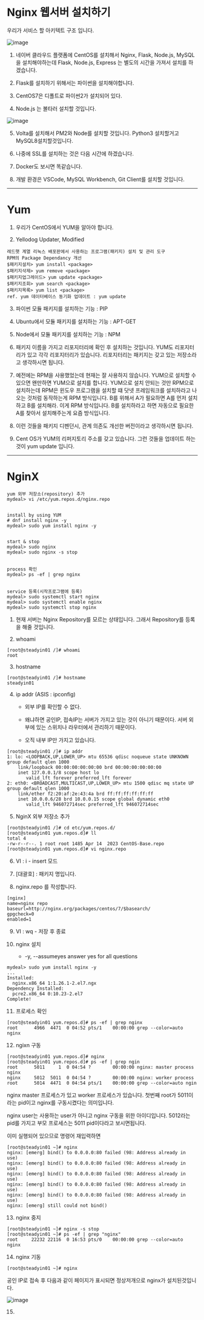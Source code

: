 # Nginx 웹서버 설치하기

우리가 서비스 할 아키텍트 구조 입니다.

![image](https://github.com/user-attachments/assets/457180f1-5130-400d-8b4e-ef1a9715359e)

1. 네이버 클라우드 플랫폼에 CentOS를 설치해서 Nginx, Flask, Node.js, MySQL을 설치해야하는데 Flask, Node.js, Express 는 별도의 시간을 가져서 설치를 하겠습니다.

2. Flask를 설치하기 위해서는 파이썬을 설치해야합니다.

3. CentOS7은 디폴트로 파이썬2가 설치되어 있다. 

4. Node.js 는 볼타러 설치할 것입니다.

![image](https://github.com/user-attachments/assets/75311971-6ca0-4183-9909-7eaf0ba14ed5)

5. Volta를 설치해서 PM2와 Node를 설치할 것입니다. Python3 설치할거고 MySQL8설치할것입니다.

6. 나중에 SSL를 설치하는 것은 다음 시간에 하겠습니다.

7. Docker도 보시면 똑같습니다.

8. 개발 환경은 VSCode, MySQL Workbench, Git Client를 설치할 것입니다.

------------------------------------------------------------------------------------------------------------

# Yum 

1. 우리가 CentOS에서 YUM을 알아야 합니다.

2. Yellodog Updater, Modified

```
레드햇 계열 리눅스 배포판에서 사용하는 프로그램(패키지) 설치 및 관리 도구
RPM의 Package Dependancy 개선
$패키지설치> yum install <package>
$패키지삭제> yum remove <package>
$패키지업그레이드> yum update <package>
$패키지조회> yum search <package>
$패키지목록> yum list <package>
ref. yum 데이터베이스 동기화 업데이트 : yum update
```

3. 파이썬 모듈 패키지를 설치하는 기능 : PIP

4. Ubuntu에서 모듈 패키지를 설치하는 기능 : APT-GET

5. Node에서 모듈 패키지를 설치하는 기능 : NPM

6. 패키지 이름을 가지고 리포지터리에 확인 후 설치하는 것입니다. YUM도 리포지터리가 있고 각각 리포지터리가 있습니다. 리포지터리는 패키지는 갖고 있는 저장소라고 생각하시면 됩니다.

7. 예전에는 RPM을 사용했었는데 현재는 잘 사용하지 않습니다. YUM으로 설치할 수 있으면 왠만하면 YUM으로 설치를 합니다. YUM으로 설치 안되는 것만 RPM으로 설치하는데 RPM은 윈도우 프로그램을 설치할 떄 닷넷 프레임워크를 설치하라고 나오는 것처럼 동작하는게 RPM 방식입니다. B를 위해서 A가 필요하면 A를 먼저 설치하고 B를 설치해라. 이게 RPM 방식입니다. B를 설치하라고 하면 자동으로 필요한 A를 찾아서 설치해주는게 요즘 방식입니다.

8. 이런 것들을 패키지 디펜던시, 관계 의존도 개선한 버전이라고 생각하시면 됩니다.

9. Cent OS가 YUM의 리퍼지토리 주소를 갖고 있습니다. 그런 것들을 업데이트 하는 것이 yum update 입니다.

------------------------------------------------------------------------------------------------------------

# NginX

```
yum 외부 저장소(repository) 추가
mydeal> vi /etc/yum.repos.d/nginx.repo


install by using YUM 
# dnf install nginx -y
mydeal> sudo yum install nginx -y


start & stop
mydeal> sudo nginx
mydeal> sudo nginx -s stop


process 확인
mydeal> ps -ef | grep nginx


service 등록(시작프로그램에 등록)
mydeal> sudo systemctl start nginx
mydeal> sudo systemctl enable nginx
mydeal> sudo systemctl stop nginx
```

1. 현재 서버는 Nginx Repository를 모르는 상태입니다. 그래서 Repository를 등록을 해줄 것입니다.

2. whoami
```
[root@steadyin01 /]# whoami
root
```

3. hostname
```
[root@steadyin01 /]# hostname
steadyin01
```

4. ip addr (ASIS : ipconfig)
   
    - 외부 IP를 확인할 수 없다.

    - 왜냐하면 공인IP, 접속IP는 서버가 가지고 있는 것이 아니기 때문이다. 서버 외부에 있는 스위치나 라우터에서 관리하기 때문이다.
  
    - 오직 내부 IP만 가지고 있습니다. 

```
[root@steadyin01 /]# ip addr
1: lo: <LOOPBACK,UP,LOWER_UP> mtu 65536 qdisc noqueue state UNKNOWN group default qlen 1000
    link/loopback 00:00:00:00:00:00 brd 00:00:00:00:00:00
    inet 127.0.0.1/8 scope host lo
       valid_lft forever preferred_lft forever
2: eth0: <BROADCAST,MULTICAST,UP,LOWER_UP> mtu 1500 qdisc mq state UP group default qlen 1000
    link/ether f2:20:af:2e:43:4a brd ff:ff:ff:ff:ff:ff
    inet 10.0.0.6/28 brd 10.0.0.15 scope global dynamic eth0
       valid_lft 946072714sec preferred_lft 946072714sec
```

5. NginX 외부 저장소 추가
```
[root@steadyin01 /]# cd etc/yum.repos.d/
[root@steadyin01 yum.repos.d]# ll
total 4
-rw-r--r--. 1 root root 1485 Apr 14  2023 CentOS-Base.repo
[root@steadyin01 yum.repos.d]# vi nginx.repo
```

6. VI : i - insert 모드

7. [대괄호] : 패키지 명입니다.

8. nginx.repo 를 작성합니다.

``` 
[nginx]
name=nginx repo
baseurl=http://nginx.org/packages/centos/7/$basearch/
gpgcheck=0
enabled=1
```

9. VI : wq - 저장 후 종료

10. nginx 설치

    -  -y, --assumeyes answer yes for all questions
    
```
mydeal> sudo yum install nginx -y
...
Installed:
  nginx.x86_64 1:1.26.1-2.el7.ngx
Dependency Installed:
  pcre2.x86_64 0:10.23-2.el7
Complete!
```

11. 프로세스 확인
```
[root@steadyin01 yum.repos.d]# ps -ef | grep nginx
root      4966  4471  0 04:52 pts/1    00:00:00 grep --color=auto nginx
```

12. ngixn 구동
```
[root@steadyin01 yum.repos.d]# nginx
[root@steadyin01 yum.repos.d]# ps -ef | grep ngin
root      5011     1  0 04:54 ?        00:00:00 nginx: master process nginx
nginx     5012  5011  0 04:54 ?        00:00:00 nginx: worker process
root      5014  4471  0 04:54 pts/1    00:00:00 grep --color=auto ngin
```

nginx master 프로세스가 있고 worker 프로세스가 있습니다. 첫번째 root가 5011이라는 pid이고 nginx를 구동시켰다는 의미입니다. 

nginx user는 사용하는 user가 아니고 nginx 구동을 위한 아이디입니다. 5012라는 pid를 가지고 부모 프로세스는 5011 pid이다라고 보시면됩니다.

이미 실행되어 있으므로 명령어 재입력하면

```
[root@steadyin01 ~]# nginx
nginx: [emerg] bind() to 0.0.0.0:80 failed (98: Address already in use)
nginx: [emerg] bind() to 0.0.0.0:80 failed (98: Address already in use)
nginx: [emerg] bind() to 0.0.0.0:80 failed (98: Address already in use)
nginx: [emerg] bind() to 0.0.0.0:80 failed (98: Address already in use)
nginx: [emerg] bind() to 0.0.0.0:80 failed (98: Address already in use)
nginx: [emerg] still could not bind()
```

13. nginx 중지
```
[root@steadyin01 ~]# nginx -s stop
[root@steadyin01 ~]# ps -ef | grep "nginx"
root     22232 22116  0 16:53 pts/0    00:00:00 grep --color=auto nginx
```

14. nginx 기동

```
[root@steadyin01 ~]# nginx
```

공인 IP로 접속 후 다음과 같이 페이지가 표시되면 정상저개으로 nginx가 설치된것입니다.

![image](https://github.com/user-attachments/assets/a169746e-dc69-4e3e-967b-a64ac1476b1d)

15. 










